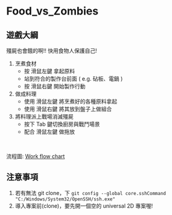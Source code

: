 
# Food_vs_Zombies

## 遊戲大綱

殭屍也會餓的啊!! 快用食物人保護自己!

1. 烹煮食材
    - 按 滑鼠左鍵 拿起原料
    - 站到符合的製作台前面 ( e.g. 砧板、電鍋 )
    - 按 滑鼠右鍵 開始製作行動
2. 做成料理
    - 使用 滑鼠左鍵 將烹煮好的各種原料拿起
    - 使用 滑鼠右鍵 將其放到盤子上做組合
3. 將料理派上戰場消滅殭屍
    - 按下 Tab 鍵切換廚房與戰鬥場景
    - 配合 滑鼠左鍵 做拖放
<br>

流程圖:
[Work flow chart](https://lucid.app/lucidchart/876a7f8c-c1a8-438e-9550-ee6387eb9d50/edit?invitationId=inv_0bd22830-a199-4103-828c-2af9cdf2d3dd&page=0_0#)
<br>

## 注意事項

1. 若有無法 git clone，下 `git config --global core.sshCommand "C:/Windows/System32/OpenSSH/ssh.exe"`
2. 導入專案前(clone)，要先開一個空的 universal 2D 專案喔!